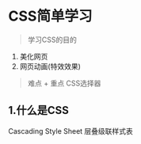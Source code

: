 # CSS简单学习

> 学习CSS的目的

1. 美化网页
2. 网页动画(特效效果)

> 难点 + 重点 CSS选择器

## 1.什么是CSS

Cascading Style Sheet 层叠级联样式表
